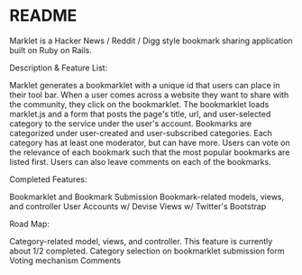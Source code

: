 # README

Marklet is a Hacker News / Reddit / Digg style bookmark sharing application built on Ruby on Rails. 

Description & Feature List: 

Marklet generates a bookmarklet with a unique id that users can place in their tool bar. When a user comes across a website they want to share with the community, they click on the bookmarklet. The bookmarklet loads marklet.js and a form that posts the page's title, url, and user-selected category to the service under the user's account. Bookmarks are categorized under user-created and user-subscribed categories. Each category has at least one moderator, but can have more. Users can vote on the relevance of each bookmark such that the most popular bookmarks are listed first. Users can also leave comments on each of the bookmarks. 

Completed Features: 

Bookmarklet and Bookmark Submission
Bookmark-related models, views, and controller
User Accounts w/ Devise
Views w/ Twitter's Bootstrap

Road Map: 

Category-related model, views, and controller. This feature is currently about 1/2 completed. 
Category selection on bookmarklet submission form
Voting mechanism
Comments
